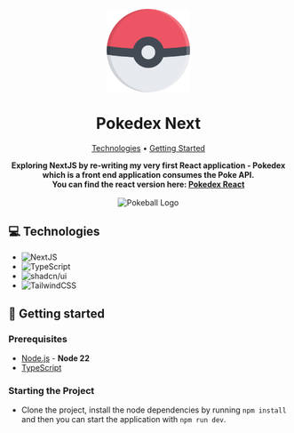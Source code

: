 <p align="center">
<img align="center" width="150" alt="Pokeball Logo" src="./public/pokeball-logo.svg" />
</p>
<h1 align="center" style="font-weight: bold;">Pokedex Next</h1>

<p align="center">
  <a href="#tech">Technologies</a> •
  <a href="#started">Getting Started</a>
</p>

<p align="center">
    <b>Exploring NextJS by re-writing my very first React application - Pokedex which is a front end application consumes the Poke API.
        <br/>
        You can find the react version here: <a href="https://github.com/AndrejZaf/pokedex-react">Pokedex React</a>
    </b>
</p>

<p align="center">
<img align="center" alt="Pokeball Logo" src="./public/chrome_TGFPhysk4K.gif" />
</p>

<h2 id="technologies">💻 Technologies</h2>

- ![NextJS](https://img.shields.io/badge/Next.js-black?logo=next.js&logoColor=white)
- ![TypeScript](https://img.shields.io/badge/TypeScript-3178C6?logo=typescript&logoColor=fff)
- ![shadcn/ui](https://img.shields.io/badge/shadcn%2Fui-000?logo=shadcnui&logoColor=fff)
- ![TailwindCSS](https://img.shields.io/badge/Tailwind%20CSS-%2338B2AC.svg?logo=tailwind-css&logoColor=white)

<h2 id="started">🚀 Getting started</h2>
<h3>Prerequisites</h3>

- [Node.js](https://nodejs.org/en/download/package-manager) - **Node 22**
- [TypeScript](https://www.npmjs.com/package/typescript)

<h3>Starting the Project</h3>

- Clone the project, install the node dependencies by running `npm install` and then you can start the application with
  `npm run dev`.